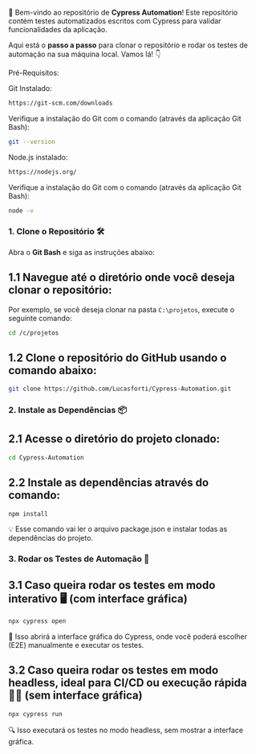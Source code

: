 🎉 Bem-vindo ao repositório de **Cypress Automation**! Este repositório contém testes automatizados escritos com Cypress para validar funcionalidades da aplicação.

Aqui está o **passo a passo** para clonar o repositório e rodar os testes de automação na sua máquina local. Vamos lá! 👇


Pré-Requisitos:

Git Instalado:
```bash
https://git-scm.com/downloads
```
Verifique a instalação do Git com o comando (através da aplicação Git Bash):
```bash
git --version
```
Node.js instalado:
```bash
https://nodejs.org/
```
Verifique a instalação do Git com o comando (através da aplicação Git Bash):
```bash
node -v
```

### 1. Clone o Repositório 🛠️

Abra o **Git Bash** e siga as instruções abaixo:

## 1.1 Navegue até o diretório onde você deseja clonar o repositório:
Por exemplo, se você deseja clonar na pasta `C:\projetos`, execute o seguinte comando:
```bash
cd /c/projetos
```

## 1.2 Clone o repositório do GitHub usando o comando abaixo:
```bash
git clone https://github.com/Lucasforti/Cypress-Automation.git
```

### 2. Instale as Dependências 📦
## 2.1 Acesse o diretório do projeto clonado:
```bash
cd Cypress-Automation
```
## 2.2 Instale as dependências através do comando:
```bash
npm install
```
💡 Esse comando vai ler o arquivo package.json e instalar todas as dependências do projeto.

### 3. Rodar os Testes de Automação 🎯

## 3.1 Caso queira rodar os testes em modo interativo 🖥️ (com interface gráfica)
```bash
npx cypress open
```
🌟 Isso abrirá a interface gráfica do Cypress, onde você poderá escolher (E2E) manualmente e executar os testes.

## 3.2 Caso queira rodar os testes em modo headless, ideal para CI/CD ou execução rápida 🏃‍♂️ (sem interface gráfica)

```bash
npx cypress run
```
🔍 Isso executará os testes no modo headless, sem mostrar a interface gráfica.
